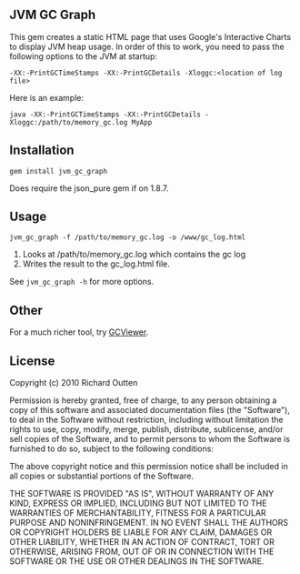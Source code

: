 ## JVM GC Graph

This gem creates a static HTML page that uses Google's 
Interactive Charts to display JVM heap usage.  In order of this to
work, you need to pass the following options to the JVM at startup:

    -XX:-PrintGCTimeStamps -XX:-PrintGCDetails -Xloggc:<location of log file>

Here is an example:

    java -XX:-PrintGCTimeStamps -XX:-PrintGCDetails -Xloggc:/path/to/memory_gc.log MyApp

## Installation

    gem install jvm_gc_graph

Does require the json_pure gem if on 1.8.7.

## Usage

    jvm_gc_graph -f /path/to/memory_gc.log -o /www/gc_log.html

1. Looks at /path/to/memory_gc.log which contains the gc log
2. Writes the result to the gc_log.html file.

See `jvm_gc_graph -h` for more options.

## Other

For a much richer tool, try [GCViewer](http://www.tagtraum.com/gcviewer.html).

## License

Copyright (c) 2010 Richard Outten

Permission is hereby granted, free of charge, to any person obtaining a copy
of this software and associated documentation files (the "Software"), to deal
in the Software without restriction, including without limitation the rights
to use, copy, modify, merge, publish, distribute, sublicense, and/or sell
copies of the Software, and to permit persons to whom the Software is
furnished to do so, subject to the following conditions:

The above copyright notice and this permission notice shall be included in
all copies or substantial portions of the Software.

THE SOFTWARE IS PROVIDED "AS IS", WITHOUT WARRANTY OF ANY KIND, EXPRESS OR
IMPLIED, INCLUDING BUT NOT LIMITED TO THE WARRANTIES OF MERCHANTABILITY,
FITNESS FOR A PARTICULAR PURPOSE AND NONINFRINGEMENT. IN NO EVENT SHALL THE
AUTHORS OR COPYRIGHT HOLDERS BE LIABLE FOR ANY CLAIM, DAMAGES OR OTHER
LIABILITY, WHETHER IN AN ACTION OF CONTRACT, TORT OR OTHERWISE, ARISING FROM,
OUT OF OR IN CONNECTION WITH THE SOFTWARE OR THE USE OR OTHER DEALINGS IN
THE SOFTWARE.
